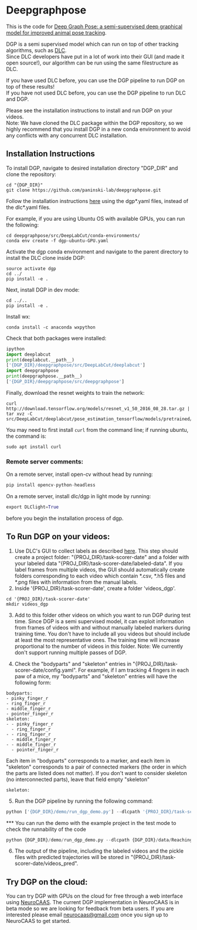 # Deepgraphpose

This is the code for [Deep Graph Pose: a semi-supervised deep graphical model for improved animal pose tracking](https://www.biorxiv.org/content/10.1101/2020.08.20.259705v2). <br>

DGP is a semi supervised model which can run on top of other tracking algorithms, such as [DLC](https://www.nature.com/articles/s41593-018-0209-y).<br>
Since DLC developers have put in a lot of work into their GUI (and made it open source!), our algorithm can be run using the same filestructure as DLC.

If you have used DLC before, you can use the DGP pipeline to run DGP on top of these results! <br>
If you have not used DLC before, you can use the DGP pipeline to run DLC and DGP. <br>

Please see the installation instructions to install and run DGP on your videos. <br> 
Note: We have cloned the DLC package within the DGP repository, so we highly recommend that you install DGP in a new conda environment to avoid any conflicts with any concurrent DLC installation. <br> 


## Installation Instructions

To install DGP, navigate to desired installation directory "DGP_DIR" and clone the repository:
```
cd "{DGP_DIR}"
git clone https://github.com/paninski-lab/deepgraphpose.git
```
Follow the installation instructions [here](https://github.com/paninski-lab/deepgraphpose/tree/main/src/DeepLabCut/conda-environments) using the dgp*.yaml files, instead of the dlc*.yaml files. <br>
 
For example, if you are using Ubuntu OS with available GPUs, you can run the following:
```
cd deepgraphpose/src/DeepLabCut/conda-environments/
conda env create -f dgp-ubuntu-GPU.yaml
```
Activate the dgp conda environment and navigate to the parent directory to install the DLC clone inside DGP:
```
source activate dgp
cd ../
pip install -e .
```
Next, install DGP in dev mode:
```
cd ../..
pip install -e .
```

Install wx:
```
conda install -c anaconda wxpython
```

Check that both packages were installed:
```python
ipython
import deeplabcut 
print(deeplabcut.__path__)
['{DGP_DIR}/deepgraphpose/src/DeepLabCut/deeplabcut']
import deepgraphpose
print(deepgraphpose.__path__)
['{DGP_DIR}/deepgraphpose/src/deepgraphpose']
```
Finally, download the resnet weights to train the network:
```
curl http://download.tensorflow.org/models/resnet_v1_50_2016_08_28.tar.gz | tar xvz -C src/DeepLabCut/deeplabcut/pose_estimation_tensorflow/models/pretrained/
```
You may need to first install `curl` from the command line; if running ubuntu, the command is:
```
sudo apt install curl
```

### Remote server comments:
On a remote server, install open-cv without head by running:
```python
pip install opencv-python-headless
```

On a remote server, install dlc/dgp in light mode by running:
```python
export DLClight=True
```
before you begin the installation process of dgp.

## To Run DGP on your videos:
1. Use DLC's GUI to collect labels as described [here](https://github.com/paninski-lab/deepgraphpose/blob/main/src/DeepLabCut/docs/UseOverviewGuide.md). This step should create a project folder: "{PROJ_DIR}/task-scorer-date" and a folder with your labeled data  "{PROJ_DIR}/task-scorer-date/labeled-data". If you label frames from multiple videos, the GUI should automatically create folders corresponding to each video which contain *.csv, *.h5 files and *.png files with information from the manual labels.
2. Inside '{PROJ_DIR}/task-scorer-date', create a folder 'videos_dgp'.
```
cd '{PROJ_DIR}/task-scorer-date'
mkdir videos_dgp
```
3. Add to this folder other videos on which you want to run DGP during test time. Since DGP is a semi supervised model, it can exploit information from frames of videos with and without manually labeled markers during training time. You don't have to include all you videos but should include at least the most representative ones. The training time will increase proportional to the number of videos in this folder.
Note: We currently don't support running multiple passes of DGP.

4. Check the "bodyparts" and "skeleton" entries in "{PROJ_DIR}/task-scorer-date/config.yaml". For example, if I am tracking 4 fingers in each paw of a mice, my  "bodyparts" and "skeleton" entries will have the following form:
```
bodyparts:
- pinky_finger_r
- ring_finger_r
- middle_finger_r
- pointer_finger_r
skeleton:
- - pinky_finger_r
  - ring_finger_r
- - ring_finger_r
  - middle_finger_r
- - middle_finger_r
  - pointer_finger_r
```
Each item in "bodyparts" corresponds to a marker, and each item in "skeleton" corresponds to a pair of connected markers (the order in which the parts are listed does not matter). If you don't want to consider skeleton (no interconnected parts), leave that field empty "skeleton"

```
skeleton:

```
5. Run the DGP pipeline by running the following command:
```python
python ['{DGP_DIR}/demo/run_dgp_demo.py'] --dlcpath '{PROJ_DIR}/task-scorer-date/' --shuffle 'the shuffle to run' --dlcsnapshot 'specify the DLC snapshot if you\'ve already run DLC with location refinement'
```
*** You can run the demo with the example project in the test mode to check the runnability of the code
```python
python {DGP_DIR}/demo/run_dgp_demo.py --dlcpath {DGP_DIR}/data/Reaching-Mackenzie-2018-08-30 --test
```

6. The output of the pipeline, including the labeled videos and the pickle files with predicted trajectories will be stored in "{PROJ_DIR}/task-scorer-date/videos_pred".

## Try DGP on the cloud:
You can try DGP with GPUs on the cloud for free through a web interface using [NeuroCAAS](http://www.neurocaas.org). The current DGP implementation in NeuroCAAS is in beta mode so we are looking for feedback from beta users. If you are interested please email [neurocaas@gmail.com](mailto:neurocaas@gmail.com) once you sign up to NeuroCAAS to get started.




